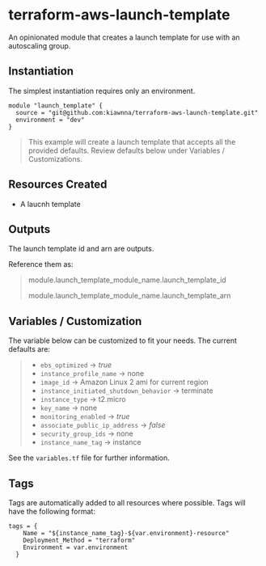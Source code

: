 # terraform-aws-launch-template
An opinionated module that creates a launch template for use with an autoscaling group.

## Instantiation
The simplest instantiation requires only an environment.

```
module "launch_template" {
  source = "git@github.com:kiawnna/terraform-aws-launch-template.git"
  environment = "dev"
}
```
> This example will create a launch template that accepts all the provided defaults. Review defaults below under Variables / Customizations.

## Resources Created
* A laucnh template

## Outputs
The launch template id and arn are outputs.

Reference them as:

> module.launch_template_module_name.launch_template_id
> 
> module.launch_template_module_name.launch_template_arn

## Variables / Customization
The variable below can be customized to fit your needs. The current defaults are:
>  * `ebs_optimized` &rarr; *true*
>  * `instance_profile_name` &rarr; none
>  * `image_id` &rarr; Amazon Linux 2 ami for current region
>  * `instance_initiated_shutdown_behavior` &rarr; terminate
>  * `instance_type` &rarr; t2.micro
>  * `key_name` &rarr; none
>  * `monitoring_enabled` &rarr; *true*
>  * `associate_public_ip_address` &rarr; *false*
>  * `security_group_ids` &rarr; none
>  * `instance_name_tag` &rarr; instance

See the `variables.tf` file for further information.

## Tags
Tags are automatically added to all resources where possible. Tags will have the following format:

```
tags = {
    Name = "${instance_name_tag}-${var.environment}-resource"
    Deployment_Method = "terraform"
    Environment = var.environment
  }
```


